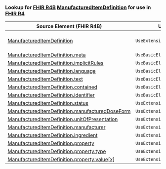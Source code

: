 ### Lookup for [FHIR R4B](https://hl7.org/fhir/R4B/) [ManufacturedItemDefinition](https://hl7.org/fhir/R4B/ManufacturedItemDefinition.html) for use in [FHIR R4](https://hl7.org/fhir/R4/)

| Source Element (FHIR R4B) | Usage | Target |
| -------------- | ----- | ------ |
| [ManufacturedItemDefinition](https://hl7.org/fhir/R4B/ManufacturedItemDefinition.html#resource) | `UseExtension` | [http://hl7.org/fhir/4.3/StructureDefinition/extension-ManufacturedItemDefinition](StructureDefinition-ext-R4B-ManufacturedItemDefinition.html) |
| [ManufacturedItemDefinition.meta](https://hl7.org/fhir/R4B/ManufacturedItemDefinition.html#resource) | `UseBasicElement` | [Basic.meta](https://hl7.org/fhir/R4/Basic.html#resource) |
| [ManufacturedItemDefinition.implicitRules](https://hl7.org/fhir/R4B/ManufacturedItemDefinition.html#resource) | `UseBasicElement` | [Basic.implicitRules](https://hl7.org/fhir/R4/Basic.html#resource) |
| [ManufacturedItemDefinition.language](https://hl7.org/fhir/R4B/ManufacturedItemDefinition.html#resource) | `UseBasicElement` | [Basic.language](https://hl7.org/fhir/R4/Basic.html#resource) |
| [ManufacturedItemDefinition.text](https://hl7.org/fhir/R4B/ManufacturedItemDefinition.html#resource) | `UseBasicElement` | [Basic.text](https://hl7.org/fhir/R4/Basic.html#resource) |
| [ManufacturedItemDefinition.contained](https://hl7.org/fhir/R4B/ManufacturedItemDefinition.html#resource) | `UseBasicElement` | [Basic.contained](https://hl7.org/fhir/R4/Basic.html#resource) |
| [ManufacturedItemDefinition.identifier](https://hl7.org/fhir/R4B/ManufacturedItemDefinition.html#resource) | `UseBasicElement` | [Basic.identifier](https://hl7.org/fhir/R4/Basic.html#resource) |
| [ManufacturedItemDefinition.status](https://hl7.org/fhir/R4B/ManufacturedItemDefinition.html#resource) | `UseExtensionFromAncestor` | - |
| [ManufacturedItemDefinition.manufacturedDoseForm](https://hl7.org/fhir/R4B/ManufacturedItemDefinition.html#resource) | `UseExtensionFromAncestor` | - |
| [ManufacturedItemDefinition.unitOfPresentation](https://hl7.org/fhir/R4B/ManufacturedItemDefinition.html#resource) | `UseExtensionFromAncestor` | - |
| [ManufacturedItemDefinition.manufacturer](https://hl7.org/fhir/R4B/ManufacturedItemDefinition.html#resource) | `UseExtensionFromAncestor` | - |
| [ManufacturedItemDefinition.ingredient](https://hl7.org/fhir/R4B/ManufacturedItemDefinition.html#resource) | `UseExtensionFromAncestor` | - |
| [ManufacturedItemDefinition.property](https://hl7.org/fhir/R4B/ManufacturedItemDefinition.html#resource) | `UseExtensionFromAncestor` | - |
| [ManufacturedItemDefinition.property.type](https://hl7.org/fhir/R4B/ManufacturedItemDefinition.html#resource) | `UseExtensionFromAncestor` | - |
| [ManufacturedItemDefinition.property.value[x]](https://hl7.org/fhir/R4B/ManufacturedItemDefinition.html#resource) | `UseExtensionFromAncestor` | - |
